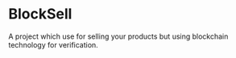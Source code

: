 # BlockSell
A project which use for selling your products but using blockchain technology for verification.
